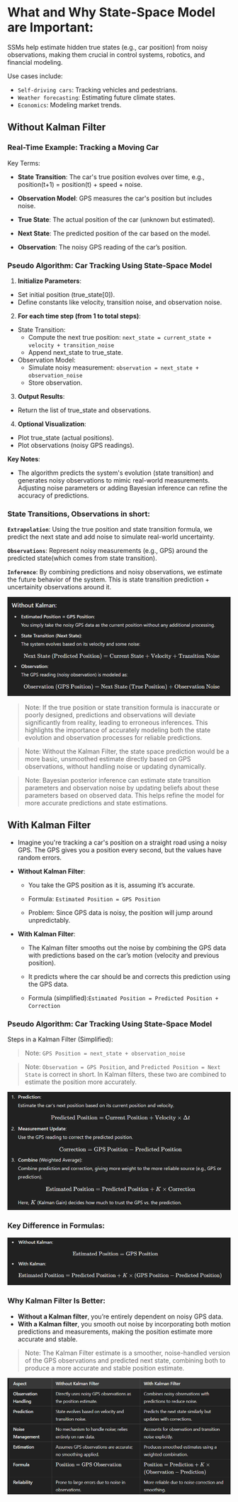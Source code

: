 # What and Why State-Space Model are Important:

SSMs help estimate hidden true states (e.g., car position) from noisy observations, making them crucial in control systems, robotics, and financial modeling. 

Use cases include:

- `Self-driving cars`: Tracking vehicles and pedestrians.
- `Weather forecasting`: Estimating future climate states.
- `Economics`: Modeling market trends.

## Without Kalman Filter

### Real-Time Example: Tracking a Moving Car

Key Terms:

- **State Transition**: The car's true position evolves over time, e.g., position(t+1) = position(t) + speed + noise.

- **Observation Model**: GPS measures the car's position but includes noise.

- **True State**: The actual position of the car (unknown but estimated).

- **Next State**: The predicted position of the car based on the model.

- **Observation**: The noisy GPS reading of the car’s position.

### Pseudo Algorithm: Car Tracking Using State-Space Model

1. **Initialize Parameters**:

- Set initial position (true_state[0]).
- Define constants like velocity, transition noise, and observation noise.

2. **For each time step (from 1 to total steps)**:

- State Transition:
    - Compute the next true position:
    `next_state = current_state + velocity + transition_noise`
    - Append next_state to true_state.
- Observation Model:
    - Simulate noisy measurement:
    `observation = next_state + observation_noise`
    - Store observation.

3. **Output Results**:

- Return the list of true_state and observations.

4. **Optional Visualization**:

- Plot true_state (actual positions).
- Plot observations (noisy GPS readings).

**Key Notes**:

- The algorithm predicts the system's evolution (state transition) and generates noisy observations to mimic real-world measurements.
Adjusting noise parameters or adding Bayesian inference can refine the accuracy of predictions.


### State Transitions, Observations in short:

**`Extrapolation`**: Using the true position and state transition formula, we predict the next state and add noise to simulate real-world uncertainty.

**`Observations`**: Represent noisy measurements (e.g., GPS) around the predicted state(which comes from state transition).

**`Inference`**: By combining predictions and noisy observations, we estimate the future behavior of the system. This is state transition prediction + uncertainity observations around it.

![alt text](image-2.png)

>Note: If the true position or state transition formula is inaccurate or poorly designed, predictions and observations will deviate significantly from reality, leading to erroneous inferences. This highlights the importance of accurately modeling both the state evolution and observation processes for reliable predictions.

>Note: Without the Kalman Filter, the state space prediction would be a more basic, unsmoothed estimate directly based on GPS observations, without handling noise or updating dynamically.

>Note: Bayesian posterior inference can estimate state transition parameters and observation noise by updating beliefs about these parameters based on observed data. This helps refine the model for more accurate predictions and state estimations.


## With Kalman Filter

- Imagine you're tracking a car's position on a straight road using a noisy GPS. The GPS gives you a position every second, but the values have random errors.

- **Without Kalman Filter**:

    - You take the GPS position as it is, assuming it’s accurate.

    - Formula: ``Estimated Position = GPS Position``

    - Problem: Since GPS data is noisy, the position will jump around unpredictably.

- **With Kalman Filter**:

    - The Kalman filter smooths out the noise by combining the GPS data with predictions based on the car’s motion (velocity and previous position).

    - It predicts where the car should be and corrects this prediction using the GPS data.

    - Formula (simplified):``Estimated Position = Predicted Position + Correction``

### Pseudo Algorithm: Car Tracking Using State-Space Model

Steps in a Kalman Filter (Simplified):

>Note: ``GPS Position = next_state + observation_noise``

>Note: ``Observation = GPS Position``, and ``Predicted Position = Next State`` is correct in short. In Kalman filters, these two are combined to estimate the position more accurately.

![alt text](image.png)


### Key Difference in Formulas:

![alt text](image-1.png)

### Why Kalman Filter Is Better:

- **Without a Kalman filter**, you’re entirely dependent on noisy GPS data.
- **With a Kalman filter**, you smooth out noise by incorporating both motion predictions and measurements, making the position estimate more accurate and stable.

>Note: The Kalman Filter estimate is a smoother, noise-handled version of the GPS observations and predicted next state, combining both to produce a more accurate and stable position estimate.

![alt text](image-3.png)